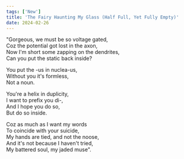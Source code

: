 ```yaml
---
tags: ['New']
title: 'The Fairy Haunting My Glass (Half Full, Yet Fully Empty)'
date: 2024-02-26
---
```


"Gorgeous, we must be so voltage gated,  
Coz the potential got lost in the axon,  
Now I'm short some zapping on the dendrites,  
Can you put the static back inside?

You put the -us in nuclea-us,  
Without you it's formless,  
Not a noun.

You're a helix in duplicity,  
I want to prefix you di-,  
And I hope you do so,  
But do so inside.

Coz as much as I want my words  
To coincide with your suicide,  
My hands are tied, and not the noose,  
And it's not because I haven't tried,  
My battered soul, my jaded muse".  
